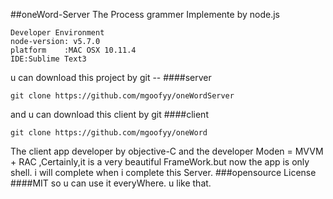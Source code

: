 ##oneWord-Server
The Process grammer Implemente by node.js

```
Developer Environment
node-version: v5.7.0
platform	:MAC OSX 10.11.4
IDE:Sublime Text3
```
u can download this project by git --
####server

```
git clone https://github.com/mgoofyy/oneWordServer
```
and u can download this client by git 
####client
```
git clone https://github.com/mgoofyy/oneWord
```
The client app developer by objective-C and the developer Moden = MVVM + RAC ,Certainly,it is a very beautiful FrameWork.but now the app is only shell. i will complete when i complete this Server.
###opensource License
####MIT
so u can use it everyWhere. u like that.



